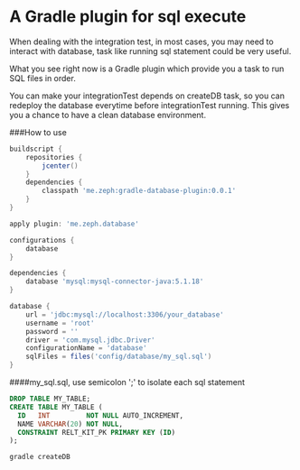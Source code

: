 # A Gradle plugin for sql execute

When dealing with the integration test, in most cases, you may need to interact with database, task like running sql statement could be very useful.

What you see right now is a Gradle plugin which provide you a task to run SQL files in order.

You can make your integrationTest depends on createDB task, so you can redeploy the database everytime before integrationTest running. This gives you a chance to have a clean database environment.

###How to use

```groovy
buildscript {
    repositories {
        jcenter()
    }
    dependencies {
        classpath 'me.zeph:gradle-database-plugin:0.0.1'
    }
}

apply plugin: 'me.zeph.database'

configurations {
    database
}

dependencies {
    database 'mysql:mysql-connector-java:5.1.18'
}

database {
    url = 'jdbc:mysql://localhost:3306/your_database'
    username = 'root'
    password = ''
    driver = 'com.mysql.jdbc.Driver'
    configurationName = 'database'
    sqlFiles = files('config/database/my_sql.sql')
}
```

####my_sql.sql, use semicolon ';' to isolate each sql statement

```sql
DROP TABLE MY_TABLE;
CREATE TABLE MY_TABLE (
  ID   INT         NOT NULL AUTO_INCREMENT,
  NAME VARCHAR(20) NOT NULL,
  CONSTRAINT RELT_KIT_PK PRIMARY KEY (ID)
);
```


```groovy
gradle createDB
```
